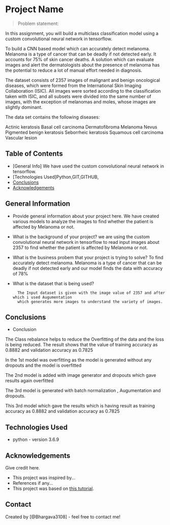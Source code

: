 # Project Name
>Problem statement: 

In this assignment, you will build a multiclass classification model using a custom convolutional neural network in tensorflow.

To build a CNN based model which can accurately detect melanoma. Melanoma is a type of cancer that can be deadly if not detected early.
 It accounts for 75% of skin cancer deaths. 
A solution which can evaluate images and alert the dermatologists about the presence of melanoma has the potential to reduce a lot of manual effort needed in diagnosis.

The dataset consists of 2357 images of malignant and benign oncological diseases, which were formed from the International Skin Imaging Collaboration (ISIC). All images were sorted according to the classification taken with ISIC, and all subsets were divided into the same number of images, with the exception of melanomas and moles, whose images are slightly dominant.


The data set contains the following diseases:

Actinic keratosis
Basal cell carcinoma
Dermatofibroma
Melanoma
Nevus
Pigmented benign keratosis
Seborrheic keratosis
Squamous cell carcinoma
Vascular lesion
 


## Table of Contents
* [General Info] We have used the custom convolutional neural network in tensorflow.
* [Technologies Used]Python,GIT,GITHUB,
* [Conclusions](#conclusions)
* [Acknowledgements](#acknowledgements)

<!-- You can include any other section that is pertinent to your problem -->

## General Information
- Provide general information about your project here.
		We have created various models to analyze the images to find whether the patient is affected by Melanoma or not.	
- What is the background of your project?
		we are using the custom convolutional neural network in tensorflow  to read input images about 2357 to find 
		whether the patient is affected by Melanoma or not.
- What is the business probem that your project is trying to solve?
		To find accurately detect melanoma. Melanoma is a type of cancer that can be deadly if not detected early 
		and our model finds the  data with accuracy of 78% 

- What is the dataset that is being used?
		
		The Input dataset is given with the image value of 2357 and after which i used Augumentation 
		which generates more images to understand the variety of images.


## Conclusions
- Conclusion 
 	
The Class rebalance helps to reduce the Overfitting of the data and the loss is being reduced. The result shows that the value of training accuracy as 0.8882 and validation accuracy as 0.7825

In the 1st model was overfitting as the model is generated without any dropouts and the model is overfitted

The 2nd model is added with image generator and dropouts which gave results again overfitted

The 3rd model is generated with batch normalization , Augumentation and dropouts.

This 3rd model which gave the results which is having result as training accuracy as 0.8882 and validation accuracy as 0.7825




## Technologies Used
- python - version 3.6.9
 



## Acknowledgements
Give credit here.
- This project was inspired by...
- References if any...
- This project was based on [this tutorial](https://www.example.com).


## Contact
Created by [@Bhargava3108] - feel free to contact me!
